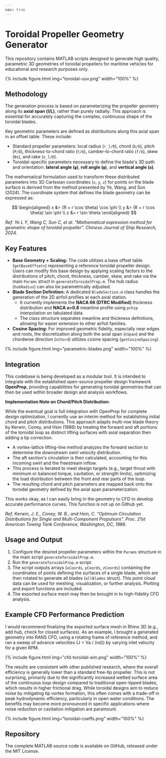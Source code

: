 ```yaml
---
nav: true
---
```


# Toroidal Propeller Geometry Generator

This repository contains MATLAB scripts designed to generate high quality, parametric 3D geometries of toroidal propellers for maritime vehicles for educational and research purposes only.

{% include figure.html img="toroidal-uuv.png" width="100%" %}

## Methodology

The generation process is based on parameterizing the propeller geometry along its **axial span (l/L)**, rather than purely radially. This approach is essential for accurately capturing the complex, continuous shape of the toroidal blades.

Key geometric parameters are defined as distributions along this axial span in an offset table. These include:

*   Standard propeller parameters: local radius (`r_l/R`), chord (`b/D`), pitch (`P/D`), thickness-to-chord ratio (`t/b`), camber-to-chord ratio (`f/b`), skew (`θs`), and rake (`x_l/D`).
*   Toroidal-specific parameters necessary to define the blade's 3D path and orientation: **lateral angle (`φ`)**, **roll angle (`ψ`)**, and **vertical angle (`α`)**.

The mathematical formulation used to transform these distributed parameters into 3D Cartesian coordinates (`x`, `y`, `z`) for points on the blade surface is derived from the method presented by Ye, Wang, and Son (2024). The coordinate system that defines the blade geometry can be expressed as:

$$
\begin{aligned}
x &= (R + r \cos \theta) \cos \phi \\
y &= (R + r \cos \theta) \sin \phi \\
z &= r \sin \theta
\end{aligned}
$$

*Ref: Ye L Y, Wang C, Sun C, et al. “Mathematical expression method for geometric shape of toroidal propeller”. *Chinese Journal of Ship Research*, 2024.*

## Key Features

*   **Base Geometry + Scaling:** The code utilizes a base offset table (`getBaseOffsets`) representing a reference toroidal propeller design. Users can modify this base design by applying scaling factors to the distributions of pitch, chord, thickness, camber, skew, and rake via the main `Params` struct in `generateToroidalProp.m`. The hub radius (`hubRadius`) can also be parametrically adjusted.
*   **Blade Section Definition:** A dedicated `BladeSection.m` class handles the generation of the 2D airfoil profiles at each axial station.
    *   It currently implements the **NACA 66 (DTRC Modified)** thickness distribution and **NACA a=0.8** meanline profile using `pchip` interpolation on tabulated data.
    *   The class structure separates meanline and thickness definitions, allowing for easier extension to other airfoil families.
*   **Cosine Spacing:** For improved geometric fidelity, especially near edges and roots, the discretization along both the axial span (`nSpan`) and the chordwise direction (`nChord`) utilizes cosine spacing (`getCosineSpacing`).

{% include figure.html img="parametric-blades.png" width="100%" %}

## Integration

This codebase is being developed as a modular tool. It is intended to integrate with the established open-source propeller design framework **OpenProp**, providing capabilities for generating toroidal geometries that can then be used within broader design and analysis workflows.

**Implementation Note on Chord/Pitch Distribution:**

While the eventual goal is full integration with OpenProp for complete design optimization, I currently use an interim method for establishing initial chord and pitch distributions. This approach adapts multi-row blade theory by Kerwin, Coney, and Hsin (1986) by treating the forward and aft portions of the toroidal loop as distinct lifting surfaces with axial separation then adding a tip correction.

*   A vortex-lattice lifting-line method analyzes the forward section to determine the downstream swirl velocity distribution.
*   The aft section's circulation is then calculated, accounting for this incoming swirl and the freestream inflow.
*   This process is iterated to meet design targets (e.g., target thrust with minimum or balanced torque, cavitation, or strength limits), optimizing the load distribution between the front and rear parts of the loop.
*   The resulting chord and pitch parameters are mapped back onto the toroidal geometry defined by the axial span parameterization.

This works okay, as I can easily bring in the geometry to CFD to develop accurate performance curves. This function is not up on Github yet.

*Ref: Kerwin, J. E., Coney, W. B., and Hsin, C. “Optimum Circulation Distributions for Single and Multi-Component Propulsors”. Proc. 21st American Towing Tank Conference, Washington, DC, 1986.*

## Usage and Output

1.  Configure the desired propeller parameters within the `Params` structure in the main script `generateToroidalProp.m`.
2.  Run the `generateToroidalProp.m` script.
3.  The script outputs arrays (`xCoords`, `yCoords`, `zCoords`) containing the coordinates of points defining the surfaces of a single blade, which are then rotated to generate all blades (`allBlades` struct). This point cloud data can be used for meshing, visualization, or further analysis. Plotting and export functions are included.
4.  The exported surface mesh may then be brought in to high-fidelity CFD analysis.

## Example CFD Performance Prediction

I would recommend finalizing the exported surface mesh in Rhino 3D (e.g., add hub, check for closed surfaces). As an example, I brought a generated geometry into RANS CFD, using a rotating frame of reference method, and ran a sweep of advance velocities (J = Va / (nd)) by varying inlet velocity for a given RPM.

{% include figure.html img="cfd-toroidal-sim.png" width="100%" %}

The results are consistent with other published research, where the overall efficiency is generally lower than a standard free-tip propeller. This is not surprising, primarily due to the significantly increased wetted surface area of the continuous loop design compared to traditional open-tipped blades, which results in higher frictional drag. While toroidal designs aim to reduce noise by mitigating tip vortex formation, this often comes with a trade-off in peak hydrodynamic efficiency, particularly in open water conditions. The benefits may become more pronounced in specific applications where noise reduction or cavitation mitigation are paramount.

{% include figure.html img="toroidal-coeffs.png" width="100%" %}

## Repository

The complete MATLAB source code is available on GitHub, released under the MIT License.


<link rel="stylesheet" href="https://cdn.jsdelivr.net/npm/katex@0.15.1/dist/katex.min.css" integrity="sha384-R4558gYOUz8mP9YWpZJjofhk+zx0AS11p36HnD2ZKj/6JR5z27gSSULCNHIRReVs" crossorigin="anonymous">
<script defer src="https://cdn.jsdelivr.net/npm/katex@0.15.1/dist/katex.min.js" integrity="sha384-z1fJDqw8ZApjGO3/unPWUPsIymfsJmyrDVWC8Tv/a1HeOtGmkwNd/7xUS0Xcnvsx" crossorigin="anonymous"></script>
<script defer src="https://cdn.jsdelivr.net/npm/katex@0.15.1/dist/contrib/auto-render.min.js" integrity="sha384-+XBljXPPiv+OzfbB3cVmLHf4hdUFHlWNZN5spNQ7rmHTXpd7WvJum6fIACpNNfIR" crossorigin="anonymous"
    onload="renderMathInElement(document.body);"></script>
<script>
  document.addEventListener("DOMContentLoaded", function() {
        renderMathInElement(document.body, {
          // customised options
          // • auto-render specific keys, e.g.:
          delimiters: [
              {left: '$$', right: '$$', display: true},
              {left: '$', right: '$', display: false},
              {left: '\\(', right: '\\)', display: false},
              {left: '\\[', right: '\\]', display: true}
          ],
          // • rendering keys, e.g.:
          throwOnError : false
        });
    });
</script>

